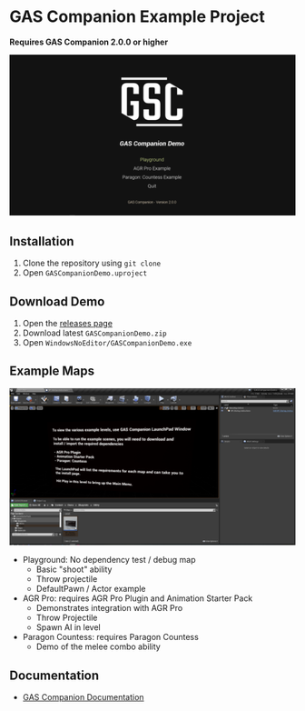 # GAS Companion Example Project

**Requires GAS Companion 2.0.0 or higher**

![](main_menu.png)

## Installation

1. Clone the repository using `git clone`
1. Open `GASCompanionDemo.uproject`

## Download Demo

1. Open the [releases page](https://github.com/GASCompanion/GASCompanionDemo/releases)
2. Download latest `GASCompanionDemo.zip`
3. Open `WindowsNoEditor/GASCompanionDemo.exe`

## Example Maps

![](editor_viewport.png)

- Playground: No dependency test / debug map
    - Basic "shoot" ability
    - Throw projectile
    - DefaultPawn / Actor example
- AGR Pro: requires AGR Pro Plugin and Animation Starter Pack
    - Demonstrates integration with AGR Pro
    - Throw Projectile
    - Spawn AI in level 
- Paragon Countess: requires Paragon Countess
    - Demo of the melee combo ability

## Documentation

- [GAS Companion Documentation](https://gascompanion.github.io/)